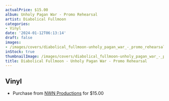```yaml
---
actualPrice: $15.00
album: Unholy Pagan War - Promo Rehearsal
artist: Diabolical Fullmoon
categories:
- Vinyl
date: '2024-01-12T06:13:14'
draft: false
images:
- /images/covers/diabolical_fullmoon-unholy_pagan_war_-_promo_rehearsal.jpg
inStock: true
thumbnailImage: /images/covers/diabolical_fullmoon-unholy_pagan_war_-_promo_rehearsal-thumb.jpg
title: Diabolical Fullmoon - Unholy Pagan War - Promo Rehearsal
---
```


## Vinyl
* Purchase from [NWN Productions](http://shop.nwnprod.com/index.php?route=product/product&path=75&product_id=45180&sort=pd.name&order=ASC) for $15.00
